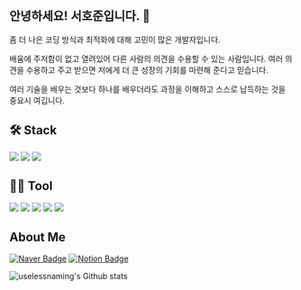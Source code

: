 ## 안녕하세요! 서호준입니다. 👋
좀 더 나은 코딩 방식과 최적화에 대해 고민이 많은 개발자입니다.

배움에 주저함이 없고 열려있어 다른 사람의 의견을 수용할 수 있는 사람입니다. 여러 의견을 수용하고 주고 받으면 저에게 더 큰 성장의 기회를 마련해 준다고 믿습니다.

여러 기술을 배우는 것보다 하나를 배우더라도 과정을 이해하고 스스로 납득하는 것을 중요시 여깁니다.

## 🛠️ Stack
<img src="https://img.shields.io/badge/Kotlin-7F52FF?style=flat-square&logo=Kotlin&logoColor=white"/> <img src="https://img.shields.io/badge/JetpackCompose-4285F4?style=flat-square&logo=JetpackCompose&logoColor=white"/> <img src="https://img.shields.io/badge/Python-3776AB?style=flat-square&logo=Python&logoColor=yellow"/> 

## 💪🏼 Tool
<img src="https://img.shields.io/badge/Android-34A853?style=flat-square&logo=Android&logoColor=white"/> <img src="https://img.shields.io/badge/Github-181717?style=flat-square&logo=Github&logoColor=white"/> <img src="https://img.shields.io/badge/Git-F05032?style=flat-square&logo=Git&logoColor=white"/> <img src="https://img.shields.io/badge/Notion-000000?style=flat-square&logo=Notion&logoColor=white"/> <img src="https://img.shields.io/badge/Slack-4A154B?style=flat-square&logo=Slack&logoColor=white"/>

## About Me
[![Naver Badge](https://img.shields.io/badges/Naver-03C75A?style=flat-square&logo=Naver&logoColor=white&link=mailto:seohojon@naver.com)](seohojon@naver.com) [![Notion Badge](https://img.shileds.io/badges/Notion-000000?style=flat-square&logo=Notion&logoColor=white&link=https://meteor-wall-15d.notion.site/Profile-897ca385fc6e42c29288aa4ad3853f91?pvs=4)](https://meteor-wall-15d.notion.site/Profile-897ca385fc6e42c29288aa4ad3853f91?pvs=4)

![uselessnaming's Github stats](https://github-readme-stats.vercel.app/api?username=uselessnaming&show_icons=true&theme=radical)

